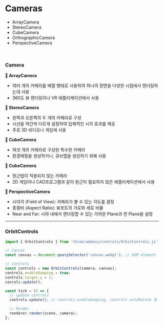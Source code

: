 # Cameras

- ArrayCamera
- StereoCamera
- CubeCamera
- OrthographicCamera
- PerspectiveCamera

<br />

### Camera

**🚧 ArrayCamera**

- 여러 개의 카메라를 배열 형태로 사용하여 하나의 장면을 다양한 시점에서 렌더링하는데 사용
- 360도 뷰 렌더링이나 VR 애플리케이션에서 사용

**🚧 StereoCamera**

- 왼쪽과 오른쪽의 두 개의 카메라로 구성
- 시선을 약간씩 다르게 설정하여 입체적인 시각 효과를 제공
- 주로 3D 비디오나 게임에 사용

**🚧 CubeCamera**

- 여섯 개의 카메라로 구성된 특수한 카메라
- 환경매핑을 생성하거나, 큐브맵을 생성하기 위해 사용

**🚧 CubeCamera**

- 원근법이 적용되지 않는 카메라
- 2D 게임이나 CAD프로그램과 같이 원근이 필요하지 않은 애플리케이션에서 사용

**🚧 PerspectiveCamera**

- 시야각 (Field of View): 카메라가 볼 수 있는 각도를 결정
- 종횡비 (Aspect Ratio): 뷰포트의 가로와 세로 비율
- Near and Far: 시야 내에서 렌더링할 수 있는 가까운 Plane과 먼 Plane을 설정

---

### OrbitControls

```js
import { OrbitControls } from 'three/addons/controls/OrbitControls.js';

// Canvas
const canvas = document.querySelector('canvas.webgl'); // DOM element

// Controls
const controls = new OrbitControls(camera, canvas);
controls.enableDamping = true;
controls.target.y = 1;
conrols.update();

const tick = () => {
  // update controls
  controls.update(); // controls.enableDamping, controls.autoRotate 둘 중 하나라도 true로 설정될 경우 필수로 호출되어야 한다.

  // Render
  renderer.render(scene, camera);
};
```
